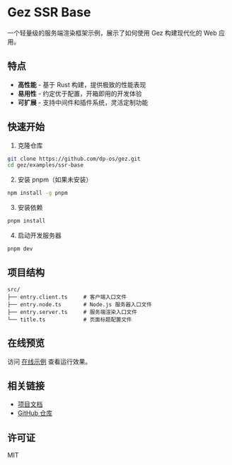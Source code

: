 # Gez SSR Base

一个轻量级的服务端渲染框架示例，展示了如何使用 Gez 构建现代化的 Web 应用。

## 特点

- **高性能** - 基于 Rust 构建，提供极致的性能表现
- **易用性** - 约定优于配置，开箱即用的开发体验
- **可扩展** - 支持中间件和插件系统，灵活定制功能

## 快速开始

1. 克隆仓库
```bash
git clone https://github.com/dp-os/gez.git
cd gez/examples/ssr-base
```

2. 安装 pnpm（如果未安装）
```bash
npm install -g pnpm
```

3. 安装依赖
```bash
pnpm install
```

4. 启动开发服务器
```bash
pnpm dev
```

## 项目结构

```
src/
├── entry.client.ts     # 客户端入口文件
├── entry.node.ts       # Node.js 服务器入口文件
├── entry.server.ts     # 服务端渲染入口文件
└── title.ts            # 页面标题配置文件
```

## 在线预览

访问 [在线示例](https://dp-os.github.io/gez/ssr-base/) 查看运行效果。

## 相关链接

- [项目文档](https://dp-os.github.io/gez/)
- [GitHub 仓库](https://github.com/dp-os/gez)

## 许可证

MIT